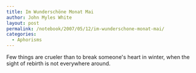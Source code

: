 ```yaml
---
title: Im Wunderschöne Monat Mai
author: John Myles White
layout: post
permalink: /notebook/2007/05/12/im-wunderschone-monat-mai/
categories:
  - Aphorisms
---
```


Few things are crueler than to break someone's heart in winter, when the sight of rebirth is not everywhere around.
